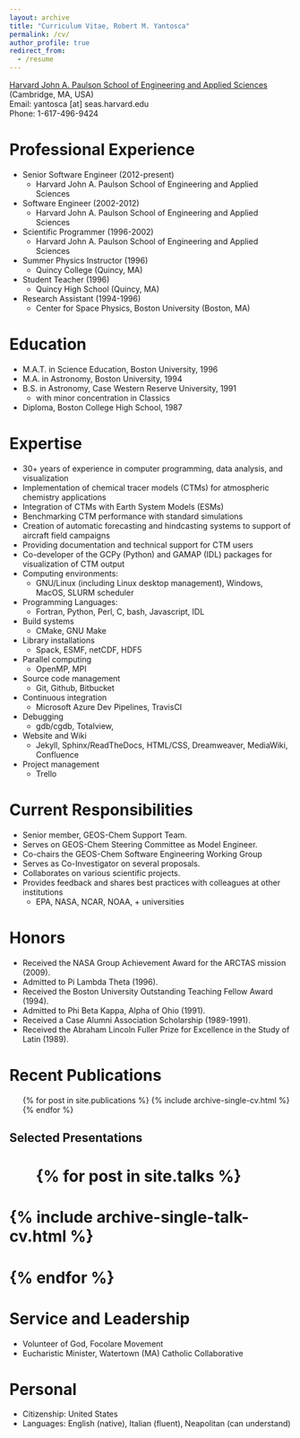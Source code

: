 ```yaml
---
layout: archive
title: "Curriculum Vitae, Robert M. Yantosca"
permalink: /cv/
author_profile: true
redirect_from:
  - /resume
---
```


[Harvard John A. Paulson School of Engineering and Applied Sciences](http://seas.harvard.edu/) (Cambridge, MA, USA)<br />Email: yantosca [at] seas.harvard.edu<br />Phone: 1-617-496-9424

# Professional Experience

* Senior Software Engineer (2012-present)
  * Harvard John A. Paulson School of Engineering and Applied Sciences
* Software Engineer (2002-2012)
  * Harvard John A. Paulson School of Engineering and Applied Sciences
* Scientific Programmer (1996-2002)
  * Harvard John A. Paulson School of Engineering and Applied Sciences
* Summer Physics Instructor (1996)
  * Quincy College (Quincy, MA)
* Student Teacher (1996)
  * Quincy High School (Quincy, MA)
* Research Assistant (1994-1996)
  * Center for Space Physics, Boston University (Boston, MA)

# Education
* M.A.T. in Science Education, Boston University, 1996
* M.A. in Astronomy, Boston University, 1994
* B.S. in Astronomy, Case Western Reserve University, 1991
  * with minor concentration in Classics
* Diploma, Boston College High School, 1987

# Expertise
* 30+ years of experience in computer programming, data analysis, and visualization
* Implementation of chemical tracer models (CTMs) for atmospheric chemistry applications
* Integration of CTMs with Earth System Models (ESMs)
* Benchmarking CTM performance with standard simulations
* Creation of automatic forecasting and hindcasting systems to support of aircraft field campaigns
* Providing documentation and technical support for CTM users
* Co-developer of the GCPy (Python) and GAMAP (IDL) packages for visualization of CTM output
* Computing environments:
  * GNU/Linux (including Linux desktop management), Windows, MacOS, SLURM scheduler
* Programming Languages:
  * Fortran, Python, Perl, C, bash, Javascript, IDL
* Build systems
  * CMake, GNU Make
* Library installations
  * Spack, ESMF, netCDF, HDF5
* Parallel computing
  * OpenMP, MPI
* Source code management
  * Git, Github, Bitbucket
* Continuous integration
  * Microsoft Azure Dev Pipelines, TravisCI
* Debugging
  * gdb/cgdb, Totalview,
* Website and Wiki
  * Jekyll, Sphinx/ReadTheDocs, HTML/CSS, Dreamweaver, MediaWiki, Confluence
* Project management
  * Trello

# Current Responsibilities
* Senior member, GEOS-Chem Support Team.
* Serves on GEOS-Chem Steering Committee as Model Engineer.
* Co-chairs the GEOS-Chem Software Engineering Working Group
* Serves as Co-Investigator on several proposals.
* Collaborates on various scientific projects.
* Provides feedback and shares best practices with colleagues at other institutions
  * EPA, NASA, NCAR, NOAA, + universities

# Honors
* Received the NASA Group Achievement Award for the ARCTAS mission (2009).
* Admitted to Pi Lambda Theta (1996).
* Received the Boston University Outstanding Teaching Fellow Award (1994).
* Admitted to Phi Beta Kappa, Alpha of Ohio (1991).
* Received a Case Alumni Association Scholarship (1989-1991).
*  Received the Abraham Lincoln Fuller Prize for Excellence in the Study of Latin (1989).

# Recent Publications
  <ul>{% for post in site.publications %}
    {% include archive-single-cv.html %}
  {% endfor %}</ul>
  
## Selected Presentations
#  <ul>{% for post in site.talks %}
#    {% include archive-single-talk-cv.html %}
#  {% endfor %}</ul>

# Service and Leadership
* Volunteer of God, Focolare Movement
* Eucharistic Minister, Watertown (MA) Catholic Collaborative

# Personal
* Citizenship: United States
* Languages: English (native), Italian (fluent), Neapolitan (can understand)
